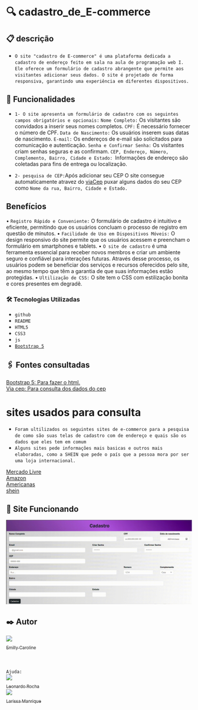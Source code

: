 # 🔍 cadastro_de_E-commerce

## 📋 descrição
- `O site "cadastro de E-commerce" é uma plataforma dedicada a cadastro de endereço feito em sala na aula de programação web I. Ele oferece um formulário de cadastro abrangente que permite aos visitantes adicionar seus dados. O site é projetado de forma responsiva, garantindo uma experiência em diferentes dispositivos.`

## 🔧 Funcionalidades

- `1- O site apresenta um formulário de cadastro com os seguintes campos obrigatórios e opcionais:`
`Nome Completo:` Os visitantes são convidados a inserir seus nomes completos.
`CPF:` É necessário fornecer o número de CPF.
`Data de Nascimento:` Os usuários inserem suas datas de nascimento.
`E-mail:` Os endereços de e-mail são solicitados para comunicação e autenticação.
`Senha e Confirmar Senha:` Os visitantes criam senhas seguras e as confirmam.
`CEP, Endereço, Número, Complemento, Bairro, Cidade e Estado: `Informações de endereço são coletadas para fins de entrega ou localização.


- `2- pesquisa de CEP:`Após adicionar seu CEP O site consegue automaticamente atravez do [viaCep](https://viacep.com.br/) puxar alguns dados do seu CEP como `Nome da rua, Bairro, Cidade e Estado.`

## Benefícios
• `Registro Rápido e Conveniente:` O formulário de cadastro é intuitivo e eficiente, permitindo que os usuários concluam o processo de registro em questão de minutos.
• `Facilidade de Uso em Dispositivos Móveis:`  O design responsivo do site permite que os usuários acessem e preencham o formulário em smartphones e tablets.
• `O site de cadastro` é uma ferramenta essencial para receber novos membros e criar um ambiente seguro e confiável para interações futuras. Através desse processo, os usuários podem se beneficiar dos serviços e recursos oferecidos pelo site, ao mesmo tempo que têm a garantia de que suas informações estão protegidas.
• `Ultilização de CSS:` O site tem o CSS com estilização bonita e cores presentes em degradê.


### 🛠️ Tecnologias Utilizadas
    
   - `github`  
   - `README`
   - `HTML5`
   - `CSS3`
   - `js`
   - [`Bootstrap 5`](https://getbootstrap.com/)


## 🖇️ Fontes consultadas

[Bootstrap 5: Para fazer o html.](https://getbootstrap.com/docs/5.0/forms/layout/#gutters)<br>
[Via cep: Para consulta dos dados do cep](https://viacep.com.br/)

# sites usados para consulta

- `Foram ultilizados os seguintes sites de e-commerce para a pesquisa de como são suas telas de cadastro com de endereço e quais são os dados que eles tem em comum`
- `Alguns sites pede informações mais basicas e outros mais elaboradas, como a SHEIN que pede o país que a pessoa mora por ser uma loja internacional.`

[Mercado Livre](https://www.mercadolivre.com.br/)   
[Amazon](https://www.amazon.com.br/ap/register?openid.pape.max_auth_age=0&openid.return_to=https%3A%2F%2Fwww.amazon.com.br%2F%3F_encoding%3DUTF8%26adgrpid%3D79547423725%26gclid%3DCjwKCAjw1t2pBhAFEiwA_-A-NMGfODVw5YwU5tCfIpki4NkCvMxyr16_obEE0_wKoB-x6Sm1DD5EahoCCbkQAvD_BwE%26hvadid%3D591863875878%26hvdev%3Dc%26hvdvcmdl%3D%26hvlocint%3D%26hvlocphy%3D1001637%26hvnetw%3Dg%26hvpone%3D%26hvpos%3D%26hvptwo%3D%26hvqmt%3De%26hvrand%3D15616066834289001288%26hvtargid%3Dkwd-10573980%26hydadcr%3D26346_11691057%26ref%3Dpd_sl_7rwd1q78df_e%26tag%3Dhydrbrabk-20%26ref_%3Dnav_newcust&openid.identity=http%3A%2F%2Fspecs.openid.net%2Fauth%2F2.0%2Fidentifier_select&openid.assoc_handle=brflex&openid.mode=checkid_setup&openid.claimed_id=http%3A%2F%2Fspecs.openid.net%2Fauth%2F2.0%2Fidentifier_select&openid.ns=http%3A%2F%2Fspecs.openid.net%2Fauth%2F2.0)     
[Americanas](https://www.americanas.com.br/)        
[shein](https://br.shein.com/?url_from=brgooglebrandshein_sheinshein02_srsa_20210130&cid=1453018537&setid=58136794738&adid=495662299646&pf=GOOGLE&gclid=CjwKCAjw1t2pBhAFEiwA_-A-NMLKVlY9st4Emh7UNTee3EXDzvDawheX5V_xeztJ9tEEQX1cfmx1ORoCIycQAvD_BwE) 

## 👀 Site Funcionando

![gif](gif/site.ecommerce.gif)


## ✒️ Autor

[<img loading="lazy" src="https://avatars.githubusercontent.com/u/127847857?v=4" width=115><br><sub>Emilly Caroline </sub>](https://github.com/emillycaaroline)<br><br><br>

`Ajuda:` <br>
[<img loading="lazy" src="https://avatars.githubusercontent.com/u/86802310?v=4" width=115><br><sub>Leonardo Rocha </sub>](https://github.com/LeonardoRochaMarista) <br>
[<img loading="lazy" src="https://avatars.githubusercontent.com/u/127845865?v=4" width=115><br><sub>Larissa Manrique</sub>](https://github.com/larissassk)


